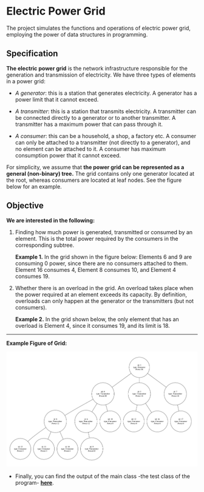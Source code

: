 # Electric Power Grid
The project simulates the functions and operations of electric power grid, employing the power of data structures in programming.

## Specification
**The electric power grid** is the network infrastructure responsible for the generation and transmission of electricity. We have three types of elements in a power grid:
- *A generator*: this is a station that generates electricity. A generator has a power limit that it cannot exceed.
  
- *A transmitter*: this is a station that transmits electricity. A transmitter can be connected directly to a generator or to another transmitter. A transmitter has a maximum power that can pass through it.
  
- *A consumer*: this can be a household, a shop, a factory etc. A consumer can only be attached to a transmitter (not directly to a generator), and no element can be attached to it. A consumer has maximum consumption power that it cannot exceed.
  
For simplicity, we assume that **the power grid can be represented as a general (non-binary) tree.** The grid contains only one generator located at the root, whereas consumers are located at leaf nodes. See the figure below for an example.

## Objective
**We are interested in the following:**
1. Finding how much power is generated, transmitted or consumed by an element. This is the total power required by the consumers in the corresponding subtree. 
   
   **Example 1.** In the grid shown in the figure below: Elements 6 and 9 are consuming 0 power, since there are no consumers attached to them. Element 16 consumes 4, Element 8 consumes 10, and Element 4 consumes 19.

2. Whether there is an overload in the grid. An overload takes place when the power required at an element exceeds its capacity. By definition, overloads can only happen at the generator or the transmitters (but not consumers). 
   
   **Example 2.** In the grid shown below, the only element that has an overload is Element 4, since it consumes 19, and its limit is 18.

---
**Example Figure of Grid:**

![Example Figure](Example_of_grid.png)



- Finally, you can find the output of the main class -the test class of the program- [**here**](Project-Code/MainOutput.txt).